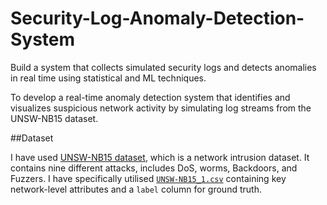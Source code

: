 # Security-Log-Anomaly-Detection-System
Build a system that collects simulated security logs and detects anomalies in real time using statistical and ML techniques.

To develop a real-time anomaly detection system that identifies and visualizes suspicious network activity by simulating log streams from the UNSW-NB15 dataset. 

##Dataset

I have used [UNSW-NB15 dataset](https://research.unsw.edu.au/projects/unsw-nb15-dataset), which is a network intrusion dataset. It contains nine different attacks, includes DoS, worms, Backdoors, and Fuzzers. I have specifically utilised [`UNSW-NB15_1.csv`](https://drive.google.com/file/d/1Xs8676kjZX8y5oVjiCplZL5zdQPTfk0j/view?usp=sharing) containing key network-level attributes and a `label` column for ground truth.
